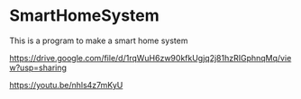 # SmartHomeSystem

This is a program to make a smart home system

https://drive.google.com/file/d/1rqWuH6zw90kfkUgjq2j81hzRIGphnqMq/view?usp=sharing

https://youtu.be/nhls4z7mKyU
